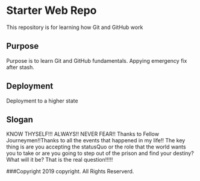# Starter Web Repo

This repository is for learning how Git and GitHub work

## Purpose

Purpose is to learn Git and GitHub fundamentals. Appying emergency fix after stash.

## Deployment
Deployment to a higher state

## Slogan
KNOW THYSELF!!! ALWAYS!! NEVER FEAR!! Thanks to Fellow Journeymen!!Thanks to all the events that happened in my life!! The key thing is are you accepting the statusQuo or the role that the world wants you to take or are you going to step out of the prison and find your destiny? What will it be? That is the real question!!!!!

###Copyright
2019 copyright. All Rights Reserverd.